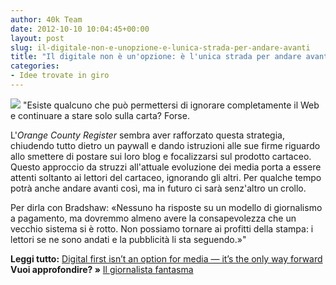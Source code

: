 ```yaml
---
author: 40k Team
date: 2012-10-10 10:04:45+00:00
layout: post
slug: il-digitale-non-e-unopzione-e-lunica-strada-per-andare-avanti
title: "Il digitale non è un'opzione: è l'unica strada per andare avanti"
categories:
- Idee trovate in giro
---
```


![](http://40k.it/wp-content/uploads/2012/10/floating-paper1.png) "Esiste qualcuno che può permettersi di ignorare completamente il Web e continuare a stare solo sulla carta? Forse. 

L'_Orange County Register_ sembra aver rafforzato questa strategia, chiudendo tutto dietro un paywall e dando istruzioni alle sue firme riguardo allo smettere di postare sui loro blog e focalizzarsi sul prodotto cartaceo. Questo approccio da struzzi all'attuale evoluzione dei media porta a essere attenti soltanto ai lettori del cartaceo, ignorando gli altri. Per qualche tempo potrà anche andare avanti così, ma in futuro ci sarà senz'altro un crollo. 

Per dirla con Bradshaw: «Nessuno ha risposte su un modello di giornalismo a pagamento, ma dovremmo almeno avere la consapevolezza che un vecchio sistema si è rotto. Non possiamo tornare ai profitti della stampa: i lettori se ne sono andati e la pubblicità li sta seguendo.»"

**Leggi tutto:** [Digital first isn’t an option for media — it’s the only way forward](http://gigaom.com/2012/10/09/digital-first-isnt-an-option-for-media-its-the-only-way-forward/)
**Vuoi approfondire? »** [Il giornalista fantasma](http://40k.it/il-giornalista-fantasma/)

